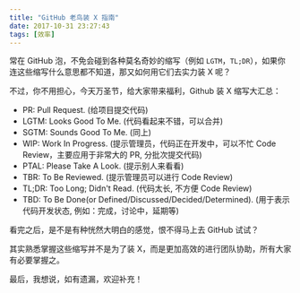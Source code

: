 ```yaml
---
title: "GitHub 老鸟装 X 指南"
date: 2017-10-31 23:27:43
tags: [效率]
---
```


常在 GitHub 泡，不免会碰到各种莫名奇妙的缩写（例如 `LGTM`，`TL;DR`），如果你连这些缩写什么意思都不知道，那又如何用它们去实力装 X 呢？

不过，你不用担心，今天万圣节，给大家带来福利，Github 装 X 缩写大汇总：

- PR: Pull Request. (给项目提交代码)
- LGTM: Looks Good To Me. (代码看起来不错，可以合并)
- SGTM: Sounds Good To Me. (同上)
- WIP: Work In Progress. (提示管理员，代码正在开发中，可以不忙 Code Review，主要应用于非常大的 PR, 分批次提交代码)
- PTAL: Please Take A Look. (提示别人来看看)
- TBR: To Be Reviewed. (提示管理员可以进行 Code Review)
- TL;DR: Too Long; Didn't Read. (代码太长, 不方便 Code Review)
- TBD: To Be Done(or Defined/Discussed/Decided/Determined). (用于表示代码开发状态, 例如：完成，讨论中，延期等)

看完之后，是不是有种恍然大明白的感觉，恨不得马上去 GitHub 试试？

其实熟悉掌握这些缩写并不是为了装 X，而是更加高效的进行团队协助，所有大家有必要掌握之。

最后，我想说，如有遗漏，欢迎补充！

